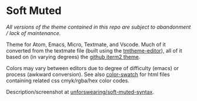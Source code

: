 # Soft Muted

*All versions of the theme contained in this repo are subject to abandonment / lack of maintenance.*

Theme for Atom, Emacs, Micro, Textmate, and Vscode. Much of it converted from the textmate file (built using the [tmtheme-editor](https://tmtheme-editor.herokuapp.com/#!/editor/theme/Monokai)), all of it based on (in varying degrees) the [github iterm2 theme](https://github.com/mbadolato/iTerm2-Color-Schemes#github). 

Colors may vary between editors due to degree of difficulty (emacs) or process (awkward conversion). See also [color-swatch](./color-swatch) for html files containing related css cmyk/rgba/hex color codes. 

Description/screenshot at [unforswearing/soft-muted-syntax](https://github.com/unforswearing/soft-muted-syntax).